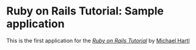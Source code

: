 # Ruby on Rails Tutorial: Sample application

This is the first application for the
[*Ruby on Rails Tutorial*](http://railstutorial.jp/)
by [Michael Hartl](http://michaelhartl.com/)

